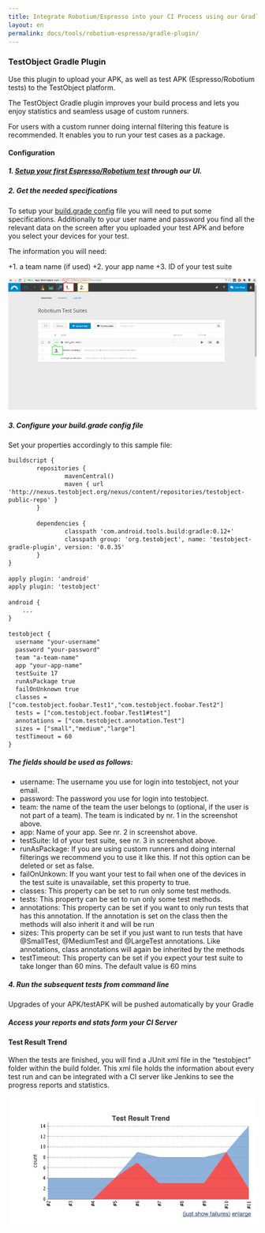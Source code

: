 ```yaml
---
title: Integrate Robotium/Espresso into your CI Process using our Gradle plugin
layout: en
permalink: docs/tools/robotium-espresso/gradle-plugin/
---
```


<h3 id="gradle-plugin">TestObject Gradle Plugin</h3>

Use this plugin to upload your APK, as well as test APK (Espresso/Robotium tests) to the TestObject platform.

The TestObject Gradle plugin improves your build process and lets you enjoy statistics and seamless usage of custom runners.

For users with a custom runner doing internal filtering this feature is recommended. It enables you to run your test cases as a package.



<h4>Configuration</h4>


<h5>1. <a href="/docs/testing-tools/robotium-espresso/setup/">Setup your first Espresso/Robotium test</a> through our UI.</h5>

<h5>2. Get the needed specifications</h5>

To setup your <a href="#build.gradle">build.grade config</a> file you will need to put some specifications. Additionally to your user name and password you find all the relevant data on the screen after you uploaded your test APK and before you select your devices for your test.

The information you will need:

+1. a team name (if used)
+2. your app name
+3. ID of your test suite

<img src="/img/guides/gradle/screen-gradle-plugin.png" alt="Screen Gradle Plugin">

<h5>3. Configure your <a id="build.gradle">build.grade config</a> file</h5>

Set your properties accordingly to this sample file:


```
buildscript {
        repositories {
                mavenCentral()
                maven { url 'http://nexus.testobject.org/nexus/content/repositories/testobject-public-repo' }
        }

        dependencies {
                classpath 'com.android.tools.build:gradle:0.12+'
                classpath group: 'org.testobject', name: 'testobject-gradle-plugin', version: '0.0.35'
        }
}

apply plugin: 'android'
apply plugin: 'testobject'

android {
	...
}

testobject {
  username "your-username"
  password "your-password"
  team "a-team-name"
  app "your-app-name"
  testSuite 17
  runAsPackage true
  failOnUnknown true
  classes = ["com.testobject.foobar.Test1","com.testobject.foobar.Test2"]
  tests = ["com.testobject.foobar.Test1#test"]
  annotations = ["com.testobject.annotation.Test"]
  sizes = ["small","medium","large"]
  testTimeout = 60
}
```

<h5>The fields should be used as follows:</h5>

- username: The username you use for login into testobject, not your email.
- password: The password you use for login into testobject.
- team: the name of the team the user belongs to (optional, if the user is not part of a team). The team is indicated by nr. 1 in the screenshot above.
- app: Name of your app. See nr. 2 in screenshot above.
- testSuite: Id of your test suite, see nr. 3 in screenshot above.
- runAsPackage: If you are using custom runners and doing internal filterings we recommend you to use it like this. If not this option can be deleted or set as false.
- failOnUnkown: If you want your test to fail when one of the devices in the test suite is unavailable, set this property to true.
- classes: This property can be set to run only some test methods.
- tests: This property can be set to run only some test methods.
- annotations: This property can be set if you want to only run tests that has this annotation. If the annotation is set on the class then the methods will also inherit it and will be run
- sizes: This property can be set if you just want to run tests that have @SmallTest, @MediumTest and @LargeTest annotations. Like annotations, class annotations will again be inherited by the methods
- testTimeout: This property can be set if you expect your test suite to take longer than 60 mins. The default value is 60 mins


<h5>4. Run the subsequent tests from command line</h5>

Upgrades of your APK/testAPK will be pushed automatically by your Gradle


<h5>Access your reports and stats form your CI Server</h5>

<h4>Test Result Trend</h5>


When the tests are finished, you will find a JUnit xml file in the “testobject” folder within the build folder. This xml file holds the information about every test run and can be integrated with a CI server like Jenkins to see the progress reports and statistics.

<img src="/img/guides/gradle/gradle-test-results.png" alt="Test result statistics">
